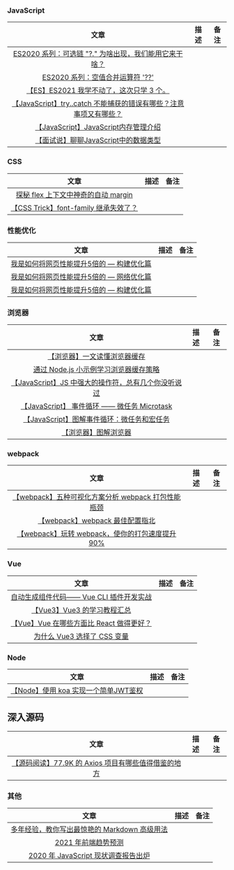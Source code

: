 ### JavaScript

|                                                          文章                                                          | 描述  | 备注  |
| :--------------------------------------------------------------------------------------------------------------------: | :---: | :---: |
|       [ES2020 系列：可选链 "?." 为啥出现，我们能用它来干啥？](https://mp.weixin.qq.com/s/bshrO5pLj5DkB6BtSL6NXA)       |       |
|                 [ES2020 系列：空值合并运算符 '??'](https://mp.weixin.qq.com/s/wkC-5GOUQQhmA7Gx4sydEQ)                  |       |
|             [【ES】ES2021 我学不动了，这次只学 3 个。](https://mp.weixin.qq.com/s/kxhHqtOOQ8dQkBURoav9LQ)              |       |
| [【JavaScript】try..catch 不能捕获的错误有哪些？注意事项又有哪些？](https://mp.weixin.qq.com/s/wNTgSbe-sR5suRT7r1ShIQ) |       |
|               [【JavaScript】JavaScript内存管理介绍](https://mp.weixin.qq.com/s/LfIOx8g-rk8KguVpf4tawA)                |       |
|               [【面试说】聊聊JavaScript中的数据类型](https://mp.weixin.qq.com/s/uzuMaDk0TJwdQjfdehqbnw)                |       |

### CSS
|                                            文章                                            | 描述  | 备注  |
| :----------------------------------------------------------------------------------------: | :---: | :---: |
|  [探秘 flex 上下文中神奇的自动 margin](https://mp.weixin.qq.com/s/mW0wZ7EGSXxrHE9hDbA53Q)  |       |
| [【CSS Trick】font-family 继承失效了？](https://mp.weixin.qq.com/s/1tD3BKpl6JWduwUrFQaU2g) |       |

### 性能优化
|                                              文章                                              | 描述  | 备注  |
| :--------------------------------------------------------------------------------------------: | :---: | :---: |
| ​[我是如何将网页性能提升5倍的 — 构建优化篇](https://mp.weixin.qq.com/s/B8dS7sGYdF91Xci5PqLhWQ) |       |
| ​[我是如何将网页性能提升5倍的 — 网络优化篇](https://mp.weixin.qq.com/s/-mGhfyWJ1sN5JgLqcygWzg) |       |
| ​[我是如何将网页性能提升5倍的 — 构建优化篇](https://mp.weixin.qq.com/s/B8dS7sGYdF91Xci5PqLhWQ) |       |


### 浏览器

|                                                   文章                                                   | 描述  | 备注  |
| :------------------------------------------------------------------------------------------------------: | :---: | :---: |
|            [【浏览器】一文读懂浏览器缓存](https://mp.weixin.qq.com/s/_vA7lhRdYnlNubZpD6T6iw)             |       |
|        [通过 Node.js 小示例学习浏览器缓存策略](https://mp.weixin.qq.com/s/RjJEa0RpkLP0x8fQohJYlQ)        |       |
| [【JavaScript】JS 中强大的操作符，总有几个你没听说过](https://mp.weixin.qq.com/s/Jg1u3DiwK_Uun_p2ExgDFA) |       |       |
|     [【JavaScript】 事件循环 —— 微任务 Microtask](https://mp.weixin.qq.com/s/qYpH-pI3Rvb0AgBjXpudCg)     |       |       |
|     [【JavaScript】图解事件循环：微任务和宏任务](https://mp.weixin.qq.com/s/8HWNzWFgnEqD9lCm3ja7vA)      |       |
|                [【浏览器】图解浏览器](https://mp.weixin.qq.com/s/K1mLmbpmh7TZSCbCmhtk0g)                 |       |       |

### webpack
|                                                  文章                                                   | 描述  | 备注  |
| :-----------------------------------------------------------------------------------------------------: | :---: | :---: |
| [【webpack】五种可视化方案分析 webpack 打包性能瓶颈](https://mp.weixin.qq.com/s/4gvbEcZYFrd59umu8GIOjA) |       |
|          [【webpack】webpack 最佳配置指北](https://mp.weixin.qq.com/s/14-ogEzyySiF3vSe95ATHg)           |       |
|  [【webpack】玩转 webpack，使你的打包速度提升 90%](https://mp.weixin.qq.com/s/nckPK8yxzhe1Ml-KK5zeEw)   |       |       |

### Vue
|                                             文章                                              | 描述  | 备注  |
| :-------------------------------------------------------------------------------------------: | :---: | :---: |
| [自动生成组件代码—— Vue CLI 插件开发实战](https://mp.weixin.qq.com/s/NtsMkmmLKUb8cIZBtapzug)  |       |
|       [【Vue3】Vue3 的学习教程汇总](https://mp.weixin.qq.com/s/NMQr_h2gPfO4XXejEXKuOw)        |       |
| [【Vue】Vue 在哪些方面比 React 做得更好？](https://mp.weixin.qq.com/s/LyOQEpdGNt9ipn9FeNOrMg) |       |       |
|       [为什么 Vue3 选择了 CSS 变量](https://mp.weixin.qq.com/s/DyeBFYBPOiYsW8e88VLb2w)        |       |       |

### Node

|                                           文章                                            | 描述  | 备注  |
| :---------------------------------------------------------------------------------------: | :---: | :---: |
| [【Node】使用 koa 实现一个简单JWT鉴权](https://mp.weixin.qq.com/s/GUGA63jI5dz9cVX6AoHAnA) |       |       |

## 深入源码

|                                                   文章                                                   | 描述  | 备注  |
| :------------------------------------------------------------------------------------------------------: | :---: | :---: |
| [【源码阅读】77.9K 的 Axios 项目有哪些值得借鉴的地方](https://mp.weixin.qq.com/s/8JFTZVcQEyHJhYy5n3qnow) |       |

### 其他
|                                               文章                                                | 描述  | 备注  |
| :-----------------------------------------------------------------------------------------------: | :---: | :---: |
| [多年经验，教你写出最惊艳的 Markdown 高级用法](https://mp.weixin.qq.com/s/bZufZd8oynVOUgDYWOH9tg) |       |
|             [2021 年前端趋势预测](https://mp.weixin.qq.com/s/D_uijLWZllTZZP1P9CpFRw)              |       |
|     [2020 年 JavaScript 现状调查报告出炉](https://mp.weixin.qq.com/s/gio1jwHfi1Fvi8Y3X8nAXw)      |       |